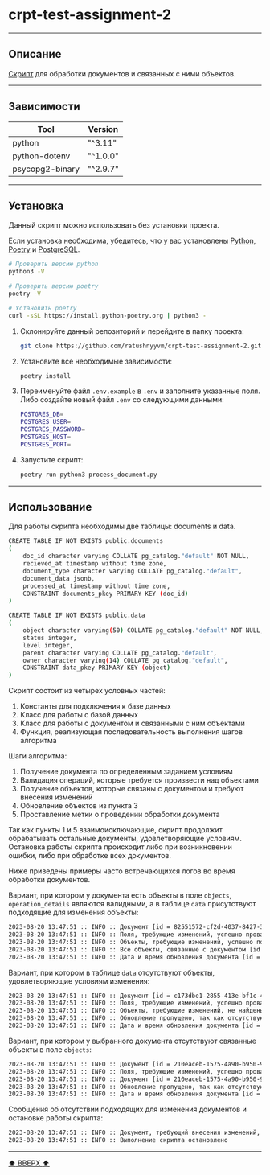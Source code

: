 # crpt-test-assignment-2

---

## Описание

[Скрипт](https://github.com/ratushnyyvm/crpt-test-assignment-2/blob/main/process_document.py) для обработки документов и связанных с ними объектов.

---

## Зависимости

| Tool                              | Version    |
|-----------------------------------|------------|
| python                            | "^3.11"    |
| python-dotenv                     | "^1.0.0"   |
| psycopg2-binary                   | "^2.9.7"   |

---

## Установка

Данный скрипт можно использовать без установки проекта.

Если установка необходима, убедитесь, что у вас установлены [Python](https://www.python.org/), [Poetry](https://python-poetry.org/) и [PostgreSQL](https://www.postgresql.org/).

```bash
# Проверить версию python
python3 -V

# Проверить версию poetry
poetry -V

# Установить poetry
curl -sSL https://install.python-poetry.org | python3 -
```

1. Склонируйте данный репозиторий и перейдите в папку проекта:

    ```bash
    git clone https://github.com/ratushnyyvm/crpt-test-assignment-2.git && cd crpt-test-assignment-2
    ```

2. Установите все необходимые зависимости:

    ```bash
    poetry install
    ```

3. Переименуйте файл `.env.example` в `.env` и заполните указанные поля. Либо создайте новый файл `.env` со следующими данными:

    ```bash
    POSTGRES_DB=
    POSTGRES_USER=
    POSTGRES_PASSWORD=
    POSTGRES_HOST=
    POSTGRES_PORT=
    ```

4. Запустите скрипт:

    ```bash
    poetry run python3 process_document.py 
    ```

---

## Использование

Для работы скрипта необходимы две таблицы: documents и data.

```bash
CREATE TABLE IF NOT EXISTS public.documents
(
    doc_id character varying COLLATE pg_catalog."default" NOT NULL,
    recieved_at timestamp without time zone,
    document_type character varying COLLATE pg_catalog."default",
    document_data jsonb,
    processed_at timestamp without time zone,
    CONSTRAINT documents_pkey PRIMARY KEY (doc_id)
)
```

```bash
CREATE TABLE IF NOT EXISTS public.data
(
    object character varying(50) COLLATE pg_catalog."default" NOT NULL,
    status integer,
    level integer,
    parent character varying COLLATE pg_catalog."default",
    owner character varying(14) COLLATE pg_catalog."default",
    CONSTRAINT data_pkey PRIMARY KEY (object)
)
```

Скрипт состоит из четырех условных частей:

1. Константы для подключения к базе данных
2. Класс для работы с базой данных
3. Класс для работы с документом и связанными с ним объектами
4. Функция, реализующая последовательность выполнения шагов алгоритма

Шаги алгоритма:

1. Получение документа по определенным заданием условиям
2. Валидация операций, которые требуется произвести над объектами
3. Получение объектов, которые связаны с документом и требуют внесения изменений
4. Обновление объектов из пункта 3
5. Проставление метки о проведении обработки документа

Так как пункты 1 и 5 взаимоисключающие, скрипт продолжит обрабатывать остальные документы, удовлетворяющие условиям. Остановка работы скрипта происходит либо при возникновении ошибки, либо при обработке всех документов.

Ниже приведены примеры часто встречающихся логов во время обработки документов.

Вариант, при котором у документа есть объекты в поле `objects`, `operation_details` являются валидными, а в таблице `data` присутствуют подходящие для изменения объекты:

```bash
2023-08-20 13:47:51 :: INFO :: Документ [id = 82551572-cf2d-4037-8427-30327f786650] успешно получен
2023-08-20 13:47:51 :: INFO :: Поля, требующие изменений, успешно провалидированы
2023-08-20 13:47:51 :: INFO :: Объекты, требующие изменений, успешно получены
2023-08-20 13:47:51 :: INFO :: Все объекты, связанные с документом [id = 82551572-cf2d-4037-8427-30327f786650], успешно обновлены
2023-08-20 13:47:51 :: INFO :: Дата и время обновления документа [id = 82551572-cf2d-4037-8427-30327f786650] успешно установлены
```

Вариант, при котором в таблице `data` отсутствуют объекты, удовлетворяющие условиям изменения:

```bash
2023-08-20 13:47:51 :: INFO :: Документ [id = c173dbe1-2855-413e-bf1c-4b941a0aabce] успешно получен
2023-08-20 13:47:51 :: INFO :: Поля, требующие изменений, успешно провалидированы
2023-08-20 13:47:51 :: INFO :: Объекты, требующие изменений, не найдены
2023-08-20 13:47:51 :: INFO :: Обновление пропущено, так как отсутствуют подходящие объекты и/или детали операции.
2023-08-20 13:47:51 :: INFO :: Дата и время обновления документа [id = c173dbe1-2855-413e-bf1c-4b941a0aabce] успешно установлены
```

Вариант, при котором у выбранного документа отсутствуют связанные объекты в поле `objects`:

```bash
2023-08-20 13:47:51 :: INFO :: Документ [id = 210eaceb-1575-4a90-b950-9df2f4ed6e50] успешно получен
2023-08-20 13:47:51 :: INFO :: Поля, требующие изменений, успешно провалидированы
2023-08-20 13:47:51 :: INFO :: Документ [id = 210eaceb-1575-4a90-b950-9df2f4ed6e50] не содержит ссылок на другие объекты
2023-08-20 13:47:51 :: INFO :: Обновление пропущено, так как отсутствуют подходящие объекты и/или детали операции.
2023-08-20 13:47:51 :: INFO :: Дата и время обновления документа [id = 210eaceb-1575-4a90-b950-9df2f4ed6e50] успешно установлены
```

Сообщения об отсутствии подходящих для изменения документов и остановке работы скрипта:

```bash
2023-08-20 13:47:51 :: INFO :: Документ, требующий внесения изменений, не обнаружен
2023-08-20 13:47:51 :: INFO :: Выполнение скрипта остановлено
```

---

[:arrow_up: ВВЕРХ :arrow_up:](#crpt-test-assignment-2)
